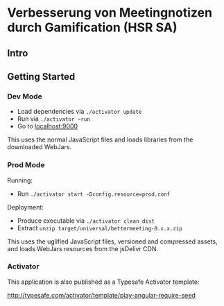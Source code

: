 # Verbesserung von Meetingnotizen durch Gamification (HSR SA)

## Intro

## Getting Started

### Dev Mode

* Load dependencies via `./activator update`
* Run via `./activator ~run`
* Go to [localhost:9000](http://localhost:9000)

This uses the normal JavaScript files and loads libraries from the downloaded WebJars.

### Prod Mode

Running:

* Run `./activator start -Dconfig.resource=prod.conf`

Deployment:

* Produce executable via `./activator clean dist`
* Extract `unzip target/universal/bettermeeting-0.x.x.zip`


This uses the uglified JavaScript files, versioned and compressed assets, and loads WebJars resources from the jsDelivr CDN.

### Activator

This application is also published as a Typesafe Activator template:

http://typesafe.com/activator/template/play-angular-require-seed
